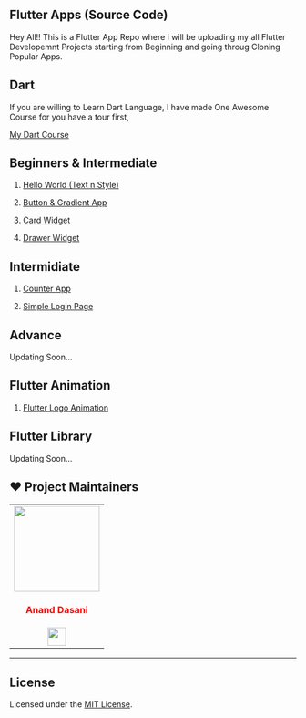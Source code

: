 ## Flutter Apps (Source Code)

Hey All!!
This is a Flutter App Repo where i will be uploading my all Flutter Developemnt Projects starting from Beginning and going throug Cloning Popular Apps.

## Dart 

If you are willing to Learn Dart Language, I have made One Awesome Course for you have a tour first,

[My Dart Course](https://github.com/ananddasani/Dart_Language)


## Beginners & Intermediate

1. [Hello World (Text n Style)](https://github.com/ananddasani/Flutter_Hello_World)

1. [Button & Gradient App](https://github.com/ananddasani/Flutter_Buttons)

1. [Card Widget](https://github.com/ananddasani/Flutter_Card_App)

1. [Drawer Widget](https://github.com/ananddasani/Flutter_Drawer_App)


## Intermidiate 

1. [Counter App](https://github.com/ananddasani/Flutter_Counter_App)

1. [Simple Login Page](https://github.com/ananddasani/Flutter_Login_Page_App)

## Advance 

Updating Soon...


## Flutter Animation

1. [Flutter Logo Animation ](https://github.com/ananddasani/Flutter_Login_Page_App)


## Flutter Library 

Updating Soon...

<!-- 
## Flutter Widgets 

Updating Soon... -->


## ❤️ Project Maintainers
<table>
<tr>
<td align="center"><a href="https://github.com/ananddasani"><img src="https://avatars.githubusercontent.com/u/74413402?s=400&u=f0e841bfa3bad7e069702458b4f860550545b0ac&v=4" width=150px height=150px /></a></br> <h4 style="color:red;">Anand Dasani</h4>
<a href="https://www.linkedin.com/in/anand-dasani-b72954202/"><img src="https://mpng.subpng.com/20180324/vhe/kisspng-linkedin-computer-icons-logo-social-networking-ser-facebook-5ab6ebfe5f5397.2333748215219374063905.jpg" width="32px" height="32px"></a></td>

</tr>
</table>

---

## License

Licensed under the [MIT License](https://github.com/ananddasani/Flutter_Apps/blob/main/LICENSE).

